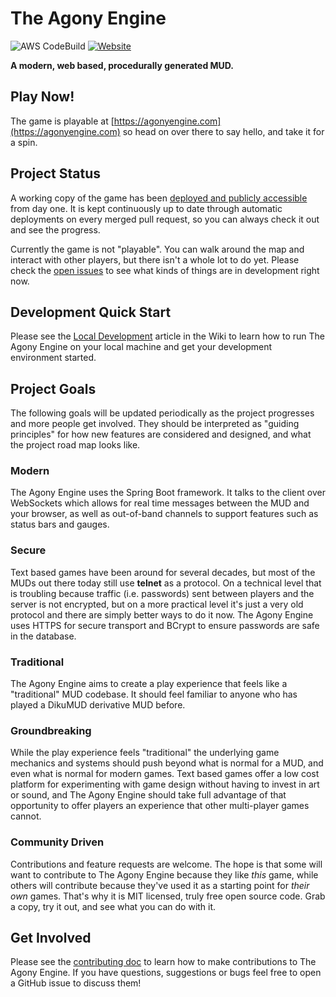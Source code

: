 # The Agony Engine
![AWS CodeBuild](https://codebuild.us-west-2.amazonaws.com/badges?uuid=eyJlbmNyeXB0ZWREYXRhIjoibHRwM2YxOVlSQmJWTzU4NE1BZC9UU1czK1hTaG5iTzRwUG1TS2QyT1RBTVNjTHhqUFNNenhwSkZHZFhraVJ4VkhkTWVhQVZHYWx6VEg1aXMzZEpUWkYwPSIsIml2UGFyYW1ldGVyU3BlYyI6Ii9RcC9Ob1ZMU0dvbi8yRnciLCJtYXRlcmlhbFNldFNlcmlhbCI6MX0%3D&branch=master)
[![Website](https://img.shields.io/website-up-down-brightgreen-red/https/agonyengine.com.svg?label=website)](https://agonyengine.com)

**A modern, web based, procedurally generated MUD.**

## Play Now!
The game is playable at [https://agonyengine.com](https://agonyengine.com) so head on over there to say hello, and take it for a spin.

## Project Status
A working copy of the game has been [deployed and publicly accessible](https://agonyengine.com) from day one. It is kept continuously up to date through automatic deployments on every merged pull request, so you can always check it out and see the progress.

Currently the game is not "playable". You can walk around the map and interact with other players, but there isn't a whole lot to do yet. Please check the [open issues](https://github.com/scionaltera/agony-engine/issues) to see what kinds of things are in development right now.

## Development Quick Start
Please see the [Local Development](https://github.com/scionaltera/agony-engine/wiki/Local-Development) article in the Wiki to learn how to run The Agony Engine on your local machine and get your development environment started.

## Project Goals
The following goals will be updated periodically as the project progresses and more people get involved. They should be interpreted as "guiding principles" for how new features are considered and designed, and what the project road map looks like.

### Modern
The Agony Engine uses the Spring Boot framework. It talks to the client over WebSockets which allows for real time messages between the MUD and your browser, as well as out-of-band channels to support features such as status bars and gauges.

### Secure
Text based games have been around for several decades, but most of the MUDs out there today still use **telnet** as a protocol. On a technical level that is troubling because traffic (i.e. passwords) sent between players and the server is not encrypted, but on a more practical level it's just a very old protocol and there are simply better ways to do it now. The Agony Engine uses HTTPS for secure transport and BCrypt to ensure passwords are safe in the database.

### Traditional
The Agony Engine aims to create a play experience that feels like a "traditional" MUD codebase. It should feel familiar to anyone who has played a DikuMUD derivative MUD before.

### Groundbreaking
While the play experience feels "traditional" the underlying game mechanics and systems should push beyond what is normal for a MUD, and even what is normal for modern games. Text based games offer a low cost platform for experimenting with game design without having to invest in art or sound, and The Agony Engine should take full advantage of that opportunity to offer players an experience that other multi-player games cannot.

### Community Driven
Contributions and feature requests are welcome. The hope is that some will want to contribute to The Agony Engine because they like *this* game, while others will contribute because they've used it as a starting point for *their own* games. That's why it is MIT licensed, truly free open source code. Grab a copy, try it out, and see what you can do with it.

## Get Involved
Please see the [contributing doc](https://github.com/scionaltera/agony-engine/blob/master/CONTRIBUTING.md) to learn how to make contributions to The Agony Engine. If you have questions, suggestions or bugs feel free to open a GitHub issue to discuss them!

